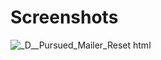 # Screenshots

![_D__Pursued_Mailer_Reset html](https://github.com/yashraj1296/Mailer/assets/77559949/10e133cd-d123-4b01-a317-007c135e31af)
